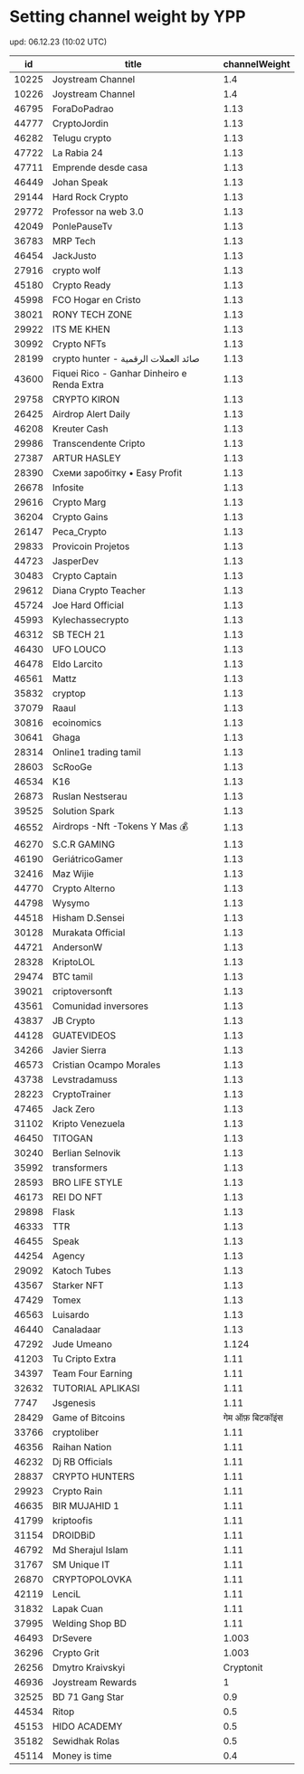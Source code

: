 # Setting channel weight by YPP

upd: 06.12.23 (10:02 UTC)

| id | title | channelWeight |
| --- | --- | --- |
| 10225 | Joystream Channel | 1.4 |
| 10226 | Joystream Channel | 1.4 |
| 46795 | ForaDoPadrao | 1.13 |
| 44777 | CryptoJordin | 1.13 |
| 46282 | Telugu crypto | 1.13 |
| 47722 | La Rabia 24 | 1.13 |
| 47711 | Emprende desde casa | 1.13 |
| 46449 | Johan Speak | 1.13 |
| 29144 | Hard Rock Crypto | 1.13 |
| 29772 | Professor na web 3.0 | 1.13 |
| 42049 | PonlePauseTv | 1.13 |
| 36783 | MRP Tech | 1.13 |
| 46454 | JackJusto | 1.13 |
| 27916 | crypto wolf | 1.13 |
| 45180 | Crypto Ready | 1.13 |
| 45998 | FCO Hogar en Cristo | 1.13 |
| 38021 | RONY TECH ZONE | 1.13 |
| 29922 | ITS ME KHEN | 1.13 |
| 30992 | Crypto NFTs | 1.13 |
| 28199 | crypto hunter - صائد العملات الرقمية | 1.13 |
| 43600 | Fiquei Rico - Ganhar Dinheiro e Renda Extra | 1.13 |
| 29758 | CRYPTO KIRON | 1.13 |
| 26425 | Airdrop Alert Daily | 1.13 |
| 46208 | Kreuter Cash | 1.13 |
| 29986 | Transcendente Cripto | 1.13 |
| 27387 | ARTUR HASLEY | 1.13 |
| 28390 | Схеми заробітку • Easy Profit | 1.13 |
| 26678 | Infosite | 1.13 |
| 29616 | Crypto Marg | 1.13 |
| 36204 | Crypto Gains | 1.13 |
| 26147 | Peca_Crypto | 1.13 |
| 29833 | Provicoin Projetos | 1.13 |
| 44723 | JasperDev | 1.13 |
| 30483 | Crypto Captain | 1.13 |
| 29612 | Diana Crypto Teacher | 1.13 |
| 45724 | Joe Hard Official | 1.13 |
| 45993 | Kylechassecrypto | 1.13 |
| 46312 | SB TECH 21 | 1.13 |
| 46430 | UFO LOUCO | 1.13 |
| 46478 | Eldo Larcito | 1.13 |
| 46561 | Mattz | 1.13 |
| 35832 | cryptop | 1.13 |
| 37079 | Raaul | 1.13 |
| 30816 | ecoinomics | 1.13 |
| 30641 | Ghaga | 1.13 |
| 28314 | Online1 trading tamil | 1.13 |
| 28603 | ScRooGe | 1.13 |
| 46534 | K16 | 1.13 |
| 26873 | Ruslan Nestserau | 1.13 |
| 39525 | Solution Spark | 1.13 |
| 46552 | Airdrops -Nft -Tokens Y Mas 💰 | 1.13 |
| 46270 | S.C.R GAMING | 1.13 |
| 46190 | GeriátricoGamer | 1.13 |
| 32416 | Maz Wijie | 1.13 |
| 44770 | Crypto Alterno | 1.13 |
| 44798 | Wysymo | 1.13 |
| 44518 | Hisham D.Sensei | 1.13 |
| 30128 | Murakata Official | 1.13 |
| 44721 | AndersonW | 1.13 |
| 28328 | KriptoLOL | 1.13 |
| 29474 | BTC tamil | 1.13 |
| 39021 | criptoversonft | 1.13 |
| 43561 | Comunidad inversores | 1.13 |
| 43837 | JB Crypto | 1.13 |
| 44128 | GUATEVIDEOS | 1.13 |
| 34266 | Javier Sierra | 1.13 |
| 46573 | Cristian Ocampo Morales | 1.13 |
| 43738 | Levstradamuss | 1.13 |
| 28223 | CryptoTrainer | 1.13 |
| 47465 | Jack Zero | 1.13 |
| 31102 | Kripto Venezuela | 1.13 |
| 46450 | TITOGAN | 1.13 |
| 30240 | Berlian Selnovik | 1.13 |
| 35992 | transformers | 1.13 |
| 28593 | BRO LIFE STYLE | 1.13 |
| 46173 | REI DO NFT | 1.13 |
| 29898 | Flask | 1.13 |
| 46333 | TTR | 1.13 |
| 46455 | Speak | 1.13 |
| 44254 | Agency | 1.13 |
| 29092 | Katoch Tubes | 1.13 |
| 43567 | Starker NFT | 1.13 |
| 47429 | Tomex | 1.13 |
| 46563 | Luisardo | 1.13 |
| 46440 | Canaladaar | 1.13 |
| 47292 | Jude Umeano | 1.124 |
| 41203 | Tu Cripto Extra | 1.11 |
| 34397 | Team Four Earning | 1.11 |
| 32632 | TUTORIAL APLIKASI | 1.11 |
| 7747 | Jsgenesis | 1.11 |
| 28429 | Game of Bitcoins | गेम ऑफ़ बिटकॉइंस | 1.11 |
| 33766 | cryptoliber | 1.11 |
| 46356 | Raihan Nation | 1.11 |
| 46232 | Dj RB Officials | 1.11 |
| 28837 | CRYPTO HUNTERS | 1.11 |
| 29923 | Crypto Rain | 1.11 |
| 46635 | BIR MUJAHID 1 | 1.11 |
| 41799 | kriptoofis | 1.11 |
| 31154 | DROIDBiD | 1.11 |
| 46792 | Md Sherajul Islam | 1.11 |
| 31767 | SM Unique IT | 1.11 |
| 26870 | СRYPTOPOLOVKA | 1.11 |
| 42119 | LenciL | 1.11 |
| 31832 | Lapak Cuan | 1.11 |
| 37995 | Welding Shop BD | 1.11 |
| 46493 | DrSevere | 1.003 |
| 36296 | Crypto Grit | 1.003 |
| 26256 | Dmytro Kraivskyi | Cryptonit | 1.003 |
| 46936 | Joystream Rewards | 1 |
| 32525 | BD 71 Gang Star | 0.9 |
| 44534 | Ritop | 0.5 |
| 45153 | HIDO ACADEMY | 0.5 |
| 35182 | Sewidhak Rolas | 0.5 |
| 45114 | Money is time | 0.4 |